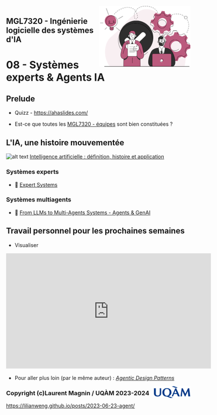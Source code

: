 <img style="float: right;" src="../../images/component_engineering.svg" alt="EngineeringAISystems" width="250"/>

## MGL7320 - Ingénierie logicielle des systèmes d'IA
# 08 - Systèmes experts & Agents IA

## Prelude

- Quizz - https://ahaslides.com/

- Est-ce que toutes les [MGL7320 - équipes](https://docs.google.com/spreadsheets/d/1svBmf4keRuKFzRf8pBrOfwrKeTQkWT3_606SjKuYx6s/edit?gid=0#gid=0) sont bien constituées ?

## L'IA, une histoire mouvementée

![alt text](https://cdn.prod.website-files.com/641bb743362b214fdd14aca8/64e330146694110d3033b6d1_histoire%20de%20l%27ai-p-2000.webp)
[Intelligence artificielle : définition, histoire et application](https://www.justai.co/articles-de-blog/intelligence-artificielle)

### Systèmes experts

- :book: [Expert Systems](./08_expert_systems.pdf)

### Systèmes multiagents

- :book: [From LLMs to Multi-Agents Systems - Agents & GenAI](./08_genai_agents.pdf)

## Travail personnel pour les prochaines semaines

- Visualiser 
<iframe width="560" height="315" src="https://www.youtube.com/embed/sal78ACtGTc?si=PUvqI97z-gYYnbwF" title="YouTube video player" frameborder="0" allow="accelerometer; autoplay; clipboard-write; encrypted-media; gyroscope; picture-in-picture; web-share" referrerpolicy="strict-origin-when-cross-origin" allowfullscreen></iframe>

- Pour aller plus loin (par le même auteur) : _[Agentic Design Patterns](https://www.deeplearning.ai/the-batch/how-agents-can-improve-llm-performance/)_


<img style="float: right;" align="right" src="../../images/uqam.png" alt="uqàm" width="100"/>

### Copyright (c)Laurent Magnin / UQÀM 2023-2024

https://lilianweng.github.io/posts/2023-06-23-agent/